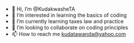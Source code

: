 - 👋 Hi, I’m @KudakwasheTA
- 👀 I’m interested in learning the basics of coding
- 🌱 I’m currently learning taxes law and practice
- 💞️ I’m looking to collaborate on coding principles
- 📫 How to reach me kudatawanda@yahoo.com

<!---
KudakwasheTA/KudakwasheTA is a ✨ special ✨ repository because its `README.md` (this file) appears on your GitHub profile.
You can click the Preview link to take a look at your changes.
--->
